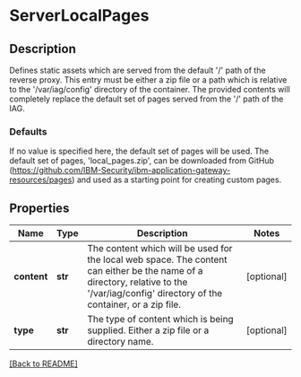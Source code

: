 # ServerLocalPages

## Description

Defines static assets which are served from the default '/' path of the reverse proxy. This entry must be either a zip file or a path  which is relative to the '/var/iag/config' directory of the container. The provided contents will completely replace the default set of  pages served from the '/' path of the IAG.
### Defaults
If no value is specified here, the default set of pages will be used. The default set of pages, 'local_pages.zip', can be downloaded from GitHub (https://github.com/IBM-Security/ibm-application-gateway-resources/pages) and used as a starting point for creating custom pages.


## Properties

Name | Type | Description | Notes
------------ | ------------- | ------------- | -------------
**content** | **str** | The content which will be used for the local web space.  The content can either be the name of a directory, relative to the &#39;/var/iag/config&#39; directory of the container, or a zip file.  | [optional] 
**type** | **str** | The type of content which is being supplied.  Either a zip file or a directory name.  | [optional] 

[[Back to README]](../README.md)




